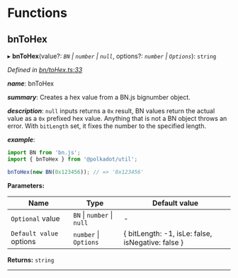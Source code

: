 

# Functions

<a id="bntohex"></a>

##  bnToHex

▸ **bnToHex**(value?: *`BN` \| `number` \| `null`*, options?: *`number` \| `Options`*): `string`

*Defined in [bn/toHex.ts:33](https://github.com/polkadot-js/common/blob/5158cef/packages/util/src/bn/toHex.ts#L33)*

*__name__*: bnToHex

*__summary__*: Creates a hex value from a BN.js bignumber object.

*__description__*: `null` inputs returns a `0x` result, BN values return the actual value as a `0x` prefixed hex value. Anything that is not a BN object throws an error. With `bitLength` set, it fixes the number to the specified length.

*__example__*:   

```javascript
import BN from 'bn.js';
import { bnToHex } from '@polkadot/util';

bnToHex(new BN(0x123456)); // => '0x123456'
```

**Parameters:**

| Name | Type | Default value |
| ------ | ------ | ------ |
| `Optional` value | `BN` \| `number` \| `null` | - |
| `Default value` options | `number` \| `Options` |  { bitLength: -1, isLe: false, isNegative: false } |

**Returns:** `string`

___

